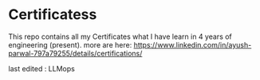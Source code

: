 # Certificatess
This repo contains all my Certificates what I have learn in 4 years of engineering (present).
more are here: https://www.linkedin.com/in/ayush-parwal-797a79255/details/certifications/

last edited : LLMops
